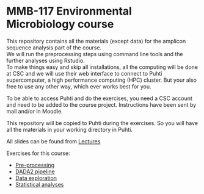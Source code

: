 # MMB-117 Environmental Microbiology course

This repository contains all the materials (except data) for the amplicon sequence analysis part of the course.  
We will run the preprocessing steps using command line tools and the further analyses using Rstudio.  
To make things easy and skip all installations, all the computing will be done at CSC and we will use their web interface to connect to Puhti supercomputer, a high performance computing (HPC) cluster. But your also free to use any other way, which ever works best for you.  

To be able to access Puhti and do the exercises, you need a CSC account and need to be added to the course project. Instructions have been sent by mail and/or in Moodle.  

This repository will be copied to Puhti during the exercises. So you will have all the materials in your working directory in Puhti.

All slides can be found from [Lectures](Lectures/)

Exercises for this course:

- [Pre-processing](Exercises/QCandTrimming.md)  
- [DADA2 pipeline](Exercises/dada2.md)  
- [Data exploration](Exercises/DataExploration.md)
- [Statistical analyses](Exercises/StatisticalAnalyses.md)

